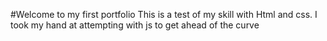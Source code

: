 #Welcome to my first portfolio
This is a test of my skill with Html and css.
I took my hand at attempting with js to get ahead of the curve